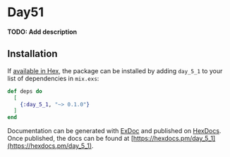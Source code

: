 # Day51

**TODO: Add description**

## Installation

If [available in Hex](https://hex.pm/docs/publish), the package can be installed
by adding `day_5_1` to your list of dependencies in `mix.exs`:

```elixir
def deps do
  [
    {:day_5_1, "~> 0.1.0"}
  ]
end
```

Documentation can be generated with [ExDoc](https://github.com/elixir-lang/ex_doc)
and published on [HexDocs](https://hexdocs.pm). Once published, the docs can
be found at [https://hexdocs.pm/day_5_1](https://hexdocs.pm/day_5_1).


